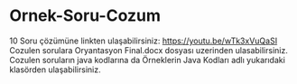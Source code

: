 # Ornek-Soru-Cozum
10 Soru çözümüne linkten ulaşabilirsiniz:
https://youtu.be/wTk3xVuQaSI
                           Cozulen sorulara Oryantasyon Final.docx dosyası uzerinden ulasabilirsiniz. 
Cozulen soruların java kodlarına da Örneklerin Java Kodları adlı yukarıdaki klasörden ulaşabilirsiniz.
